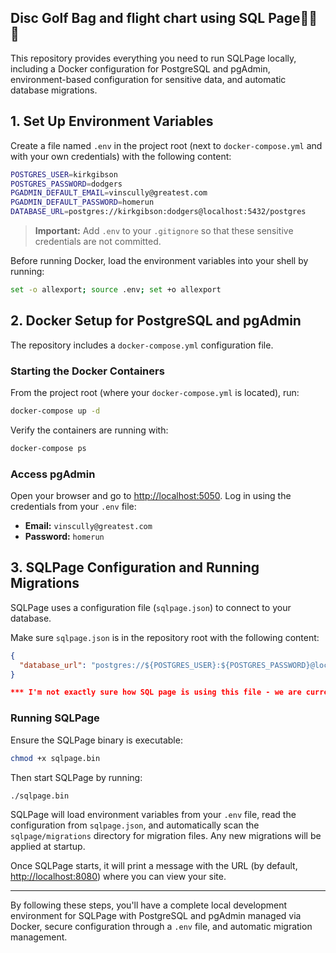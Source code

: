  ## Disc Golf Bag and flight chart using SQL Page🥏🥏🥏


This repository provides everything you need to run SQLPage locally, including a Docker configuration for PostgreSQL and pgAdmin, environment-based configuration for sensitive data, and automatic database migrations.

## 1. Set Up Environment Variables

Create a file named `.env` in the project root (next to `docker-compose.yml` and with your own credentials) with the following content:

~~~bash
POSTGRES_USER=kirkgibson
POSTGRES_PASSWORD=dodgers
PGADMIN_DEFAULT_EMAIL=vinscully@greatest.com
PGADMIN_DEFAULT_PASSWORD=homerun
DATABASE_URL=postgres://kirkgibson:dodgers@localhost:5432/postgres
~~~

> **Important:** Add `.env` to your `.gitignore` so that these sensitive credentials are not committed.

Before running Docker, load the environment variables into your shell by running:

~~~bash
set -o allexport; source .env; set +o allexport
~~~

## 2. Docker Setup for PostgreSQL and pgAdmin

The repository includes a `docker-compose.yml` configuration file.

### Starting the Docker Containers

From the project root (where your `docker-compose.yml` is located), run:

~~~bash
docker-compose up -d
~~~

Verify the containers are running with:

~~~bash
docker-compose ps
~~~

### Access pgAdmin

Open your browser and go to [http://localhost:5050](http://localhost:5050). Log in using the credentials from your `.env` file:

- **Email:** `vinscully@greatest.com`
- **Password:** `homerun`

## 3. SQLPage Configuration and Running Migrations

SQLPage uses a configuration file (`sqlpage.json`) to connect to your database.

Make sure `sqlpage.json` is in the repository root with the following content:

~~~json
{
  "database_url": "postgres://${POSTGRES_USER}:${POSTGRES_PASSWORD}@localhost:5432/postgres"
}

*** I'm not exactly sure how SQL page is using this file - we are currently using the .env variable DATABASE_URL when SQL Page launches
~~~

### Running SQLPage

Ensure the SQLPage binary is executable:

~~~bash
chmod +x sqlpage.bin
~~~

Then start SQLPage by running:

~~~bash
./sqlpage.bin
~~~

SQLPage will load environment variables from your `.env` file, read the configuration from `sqlpage.json`, and automatically scan the `sqlpage/migrations` directory for migration files. Any new migrations will be applied at startup.

Once SQLPage starts, it will print a message with the URL (by default, [http://localhost:8080](http://localhost:8080)) where you can view your site.

---

By following these steps, you'll have a complete local development environment for SQLPage with PostgreSQL and pgAdmin managed via Docker, secure configuration through a `.env` file, and automatic migration management.


